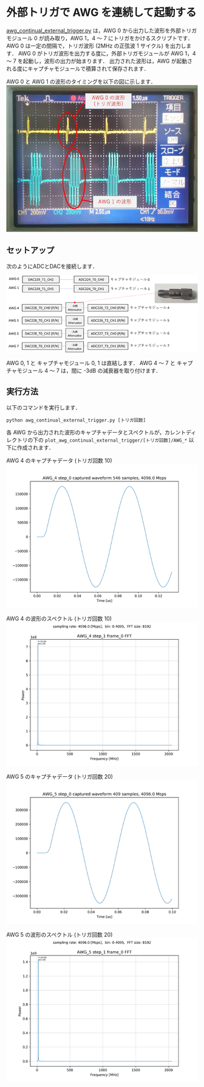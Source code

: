 # 外部トリガで AWG を連続して起動する
[awg_continual_external_trigger.py](./awg_continual_external_trigger.py) は，AWG 0 から出力した波形を外部トリガモジュール 0 が読み取り，AWG 1，4 ～ 7 にトリガをかけるスクリプトです．
AWG 0 は一定の間隔で，トリガ波形 (2MHz の正弦波 1 サイクル) を出力します．
AWG 0 がトリガ波形を出力する度に，外部トリガモジュールが AWG 1，4 ～ 7 を起動し，波形の出力が始まります．
出力された波形は，AWG が起動される度にキャプチャモジュールで積算されて保存されます．

AWG 0 と AWG 1 の波形のタイミングを以下の図に示します．  
![トリガ波形](images/trig_wave.jpg)

## セットアップ

次のようにADCとDACを接続します．

![セットアップ](../../docs/images/awg-x6-setup.png)

AWG 0, 1 と キャプチャモジュール 0, 1 は直結します．
AWG 4 ～ 7 と キャプチャモジュール 4 ～ 7 は，間に -3dB の減衰器を取り付けます．

## 実行方法

以下のコマンドを実行します．

```
python awg_continual_external_trigger.py [トリガ回数]
```

各 AWG から出力された波形のキャプチャデータとスペクトルが，カレントディレクトリの下の `plot_awg_continual_external_trigger/[トリガ回数]/AWG_*` 以下に作成されます．

AWG 4 のキャプチャデータ (トリガ回数 10)  
![AWG 0 の波形](images/AWG_4_step_0_captured.png)

AWG 4 の波形のスペクトル (トリガ回数 10)  
![AWG 1 の波形のスペクトル](images/AWG_4_step_1_frame_0_FFT_abs.png)

AWG 5 のキャプチャデータ (トリガ回数 20)  
![AWG 0 の波形](images/AWG_5_step_0_captured.png)

AWG 5 の波形のスペクトル (トリガ回数 20)  
![AWG 1 の波形のスペクトル](images/AWG_5_step_1_frame_0_FFT_abs.png)
